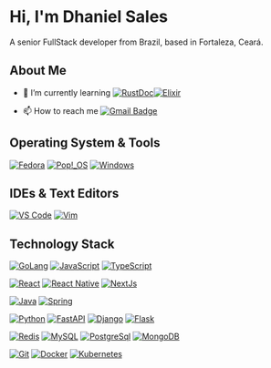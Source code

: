 # Hi, I'm Dhaniel Sales

A senior FullStack developer from Brazil, based in Fortaleza, Ceará.

## About Me

- 🌱 I’m currently learning [![RustDoc](https://img.shields.io/badge/Rust-a42?style=flat-square&logo=Rust&logoColor=000)](https://www.rust-lang.org/)[![Elixir](https://img.shields.io/badge/Elixir-4B275F?style=flat-square&logo=Elixir&logoColor=ffff)](https://elixir-lang.org/)

- 📫 How to reach me [![Gmail Badge](https://img.shields.io/badge/-gmail-c14438?style=flat-square&logo=Gmail&logoColor=ffffff)](mailto:dhanielr94@gmail.com) 

## Operating System & Tools

[![Fedora](https://img.shields.io/badge/OS-Fedora-294172?style=for-the-badge&logo=Fedora&logoColor=ffffff)](https://getfedora.org/pt_BR/)
[![Pop!_OS](https://img.shields.io/badge/OS-Pop!_OS-6acad8?style=for-the-badge&logo=Pop!_OS&logoColor=ffffff)](https://pop.system76.com/)
[![Windows](https://img.shields.io/badge/OS-Windows-0067B8?style=for-the-badge&logo=Windows&logoColor=ffffff)](https://www.microsoft.com/pt-br/windows/)

## IDEs & Text Editors

[![VS Code](https://img.shields.io/badge/IDE-VSCode-%23007ACC?style=for-the-badge&logo=Visual-studio-code)](https://code.visualstudio.com/)
[![Vim](https://img.shields.io/badge/IDE-Vim-007f00?style=for-the-badge&logo=vim)](https://www.vim.org/)

## Technology Stack

[![GoLang](https://img.shields.io/badge/GoLang-007d9c?style=flat-square&logo=Go&logoColor=fff)](https://golang.org/)
[![JavaScript](https://img.shields.io/badge/-JavaScript-%23F7DF1C?style=flat-square&logo=javascript&logoColor=000000)](https://www.javascript.com/)
[![TypeScript](https://img.shields.io/badge/-TypeScript-4287f5?style=flat-square&logo=typescript&logoColor=000000)](https://www.typescriptlang.org/)

[![React](https://img.shields.io/badge/-React-57b5cf?style=flat-square&logo=React&logoColor=000)](https://pt-br.reactjs.org/)
[![React Native](https://img.shields.io/badge/-ReactNative-448b9e?style=flat-square&logo=React&logoColor=000)](https://reactnative.dev/)
[![NextJs](https://img.shields.io/badge/-Next.Js-005571?style=flat-square&logo=Next.js&logoColor=ffffff)](https://nextjs.org/)

[![Java](https://img.shields.io/badge/-Java-C33?style=flat-square&logo=Java&logoColor=000000)](https://www.java.com/pt-BR/)
[![Spring](https://img.shields.io/badge/-Spring-6db33f?style=flat-square&logo=Spring&logoColor=000000)](https://spring.io/)

[![Python](https://img.shields.io/badge/-Python-3776AB?style=flat-square&logo=python&logoColor=ffffff)](https://www.python.org/)
[![FastAPI](https://img.shields.io/badge/-FastAPI-009485?style=flat-square&logo=FastAPI&logoColor=ffffff)](https://fastapi.tiangolo.com/)
[![Django](https://img.shields.io/badge/-Django-092E20?style=flat-square&logo=Django&logoColor=ffffff)](https://www.djangoproject.com/)
[![Flask](https://img.shields.io/badge/-Flask-000000?style=flat-square&logo=Flask&logoColor=ffffff)](https://flask.palletsprojects.com/)

[![Redis](https://img.shields.io/badge/-Redis-DC382D?style=flat-square&logo=Redis&logoColor=ffffff)](https://redis.io/)
[![MySQL](https://img.shields.io/badge/-MySQL-4479A1?style=flat-square&logo=MySQL&logoColor=ffffff)](https://www.mysql.com/)
[![PostgreSql](https://img.shields.io/badge/-PostgreSql-336791?style=flat-square&logo=PostgreSql&logoColor=ffffff)](https://www.postgresql.org/)
[![MongoDB](https://img.shields.io/badge/-MongoDB-47A248?style=flat-square&logo=MongoDB&logoColor=ffffff)](https://www.mongodb.com/)

[![Git](https://img.shields.io/badge/-Git-%23F05032?style=flat-square&logo=git&logoColor=%23ffffff)](https://git-scm.com/)
[![Docker](https://img.shields.io/badge/-Docker-2496ED?style=flat-square&logo=docker&logoColor=ffffff)](https://www.docker.com/)
[![Kubernetes](https://img.shields.io/badge/-Kubernetes-326CE5?style=flat-square&logo=Kubernetes&logoColor=ffffff)](https://kubernetes.io/)
